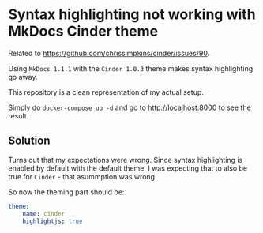 # Syntax highlighting not working with MkDocs Cinder theme

Related to <https://github.com/chrissimpkins/cinder/issues/90>.

Using `MkDocs 1.1.1` with the `Cinder 1.0.3` theme makes syntax highlighting go away.

This repository is a clean representation of my actual setup.

Simply do `docker-compose up -d` and go to <http://localhost:8000> to see the result.


## Solution

Turns out that my expectations were wrong. Since syntax highlighting is enabled by default with the default theme, I was expecting that to also be true for `Cinder` - that asummption was wrong.

So now the theming part should be:

```yaml
theme:
    name: cinder
    highlightjs: true
```

